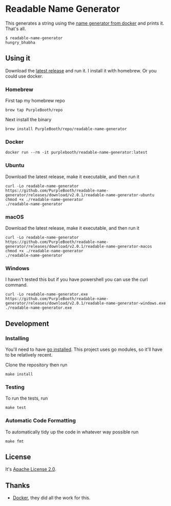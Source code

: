 # Readable Name Generator

This generates a string using the [name generator from
docker](https://github.com/moby/moby/blob/master/pkg/namesgenerator/names-generator.go)
and prints it. That's all.

``` shell
$ readable-name-generator  
hungry_bhabha
```

## Using it

Download the [latest
release](https://github.com/PurpleBooth/readable-name-generator/releases)
and run it. I install it with homebrew. Or you could use docker.

### Homebrew 

First tap my homebrew repo

``` shell
brew tap PurpleBooth/repo
```

Next install the binary

``` shell
brew install PurpleBooth/repo/readable-name-generator
```

### Docker

``` shell
docker run --rm -it purplebooth/readable-name-generator:latest
```

### Ubuntu

Download the latest release, make it executable, and then run it

``` shell
curl -Lo readable-name-generator https://github.com/PurpleBooth/readable-name-generator/releases/download/v2.0.1/readable-name-generator-ubuntu
chmod +x ./readable-name-generator
./readable-name-generator
```

### macOS

Download the latest release, make it executable, and then run it

``` shell
curl -Lo readable-name-generator https://github.com/PurpleBooth/readable-name-generator/releases/download/v2.0.1/readable-name-generator-macos
chmod +x ./readable-name-generator
./readable-name-generator
```

### Windows

I haven't tested this but if you have powershell you can use the curl
command.

``` shell
curl -Lo readable-name-generator.exe https://github.com/PurpleBooth/readable-name-generator/releases/download/v2.0.1/readable-name-generator-windows.exe
./readable-name-generator.exe
```

## Development

### Installing

You'll need to have [go installed](https://golang.org/doc/install). This
project uses go modules, so it'll have to be relatively recent.

Clone the repository then run

``` shell
make install
```

### Testing

To run the tests, run

``` shell
make test
```

### Automatic Code Formatting

To automatically tidy up the code in whatever way possible run

``` shell
make fmt
```

## License

It's [Apache License 2.0](LICENSE).

## Thanks

  - [Docker](https://www.docker.com/), they did all the work for this.
